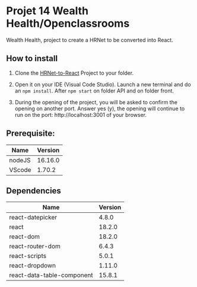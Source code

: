 # Projet 14 Wealth Health/Openclassrooms

Wealth Health, project to create a HRNet to be converted into React.

## How to install

1. Clone the [HRNet-to-React](https://github.com/BKdevelopper/HRNet-to-React) Project to your folder.

2. Open it on your IDE (Visual Code Studio). Launch a new terminal and do an `npm install`. After `npm start` on folder API and on folder front.

3. During the opening of the project, you will be asked to confirm the opening on another port. Answer yes (y), the opening will continue to run on the port: http://localhost:3001 of your browser.

## Prerequisite:

| Name   | Version |
| ------ | ------- |
| nodeJS | 16.16.0 |
| VScode | 1.70.2  |

## Dependencies

| Name                       | Version |
| -------------------------- | ------- |
| react-datepicker           | 4.8.0   |
| react                      | 18.2.0  |
| react-dom                  | 18.2.0  |
| react-router-dom           | 6.4.3   |
| react-scripts              | 5.0.1   |
| react-dropdown             | 1.11.0  |
| react-data-table-component | 15.8.1  |
